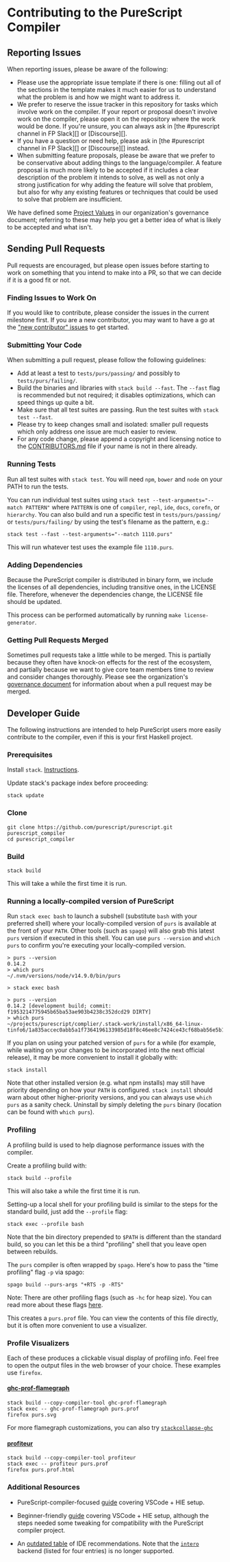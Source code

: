 # Contributing to the PureScript Compiler

## Reporting Issues

When reporting issues, please be aware of the following:

* Please use the appropriate issue template if there is one: filling out all of the sections in the template makes it much easier for us to understand what the problem is and how we might want to address it.
* We prefer to reserve the issue tracker in this repository for tasks which involve work on the compiler. If your report or proposal doesn't involve work on the compiler, please open it on the repository where the work would be done. If you're unsure, you can always ask in [the #purescript channel in FP Slack][] or [Discourse][].
* If you have a question or need help, please ask in [the #purescript channel in FP Slack][] or [Discourse][] instead.
* When submitting feature proposals, please be aware that we prefer to be conservative about adding things to the language/compiler. A feature proposal is much more likely to be accepted if it includes a clear description of the problem it intends to solve, as well as not only a strong justification for why adding the feature will solve that problem, but also for why any existing features or techniques that could be used to solve that problem are insufficient.

We have defined some [Project Values](https://github.com/purescript/governance#project-values) in our organization's governance document; referring to these may help you get a better idea of what is likely to be accepted and what isn't.

## Sending Pull Requests

Pull requests are encouraged, but please open issues before starting to work on something that you intend to make into a PR, so that we can decide if it is a good fit or not.

### Finding Issues to Work On

If you would like to contribute, please consider the issues in the current milestone first. If you are a new contributor, you may want to have a go at the ["new contributor" issues](https://github.com/purescript/purescript/labels/new%20contributor) to get started.

### Submitting Your Code

When submitting a pull request, please follow the following guidelines:

- Add at least a test to `tests/purs/passing/` and possibly to `tests/purs/failing/`.
- Build the binaries and libraries with `stack build --fast`. The `--fast` flag is recommended but not required; it disables optimizations, which can speed things up quite a bit.
- Make sure that all test suites are passing. Run the test suites with `stack test --fast`.
- Please try to keep changes small and isolated: smaller pull requests which only address one issue are much easier to review.
- For any code change, please append a copyright and licensing notice to the [CONTRIBUTORS.md](CONTRIBUTORS.md) file if your name is not in there already.

### Running Tests

Run all test suites with `stack test`. You will need `npm`, `bower` and `node` on your PATH to run the tests.

You can run individual test suites using `stack test --test-arguments="--match PATTERN"` where `PATTERN` is one of `compiler`, `repl`, `ide`, `docs`, `corefn`, or `hierarchy`. You can also build and run a specific test in `tests/purs/passing/` or `tests/purs/failing/` by using the test's filename as the pattern, e.g.:

```
stack test --fast --test-arguments="--match 1110.purs"
```

This will run whatever test uses the example file `1110.purs`.

### Adding Dependencies

Because the PureScript compiler is distributed in binary form, we include the licenses of all dependencies, including transitive ones, in the LICENSE file. Therefore, whenever the dependencies change, the LICENSE file should be updated.

This process can be performed automatically by running `make license-generator`.

### Getting Pull Requests Merged

Sometimes pull requests take a little while to be merged. This is partially because they often have knock-on effects for the rest of the ecosystem, and partially because we want to give core team members time to review and consider changes thoroughly. Please see the organization's [governance document](https://github.com/purescript/governance) for information about when a pull request may be merged.

## Developer Guide

The following instructions are intended to help PureScript users more easily contribute to the compiler, even if this is your first Haskell project.

### Prerequisites

Install `stack`. [Instructions](https://docs.haskellstack.org/en/stable/README/).

Update stack's package index before proceeding:
```
stack update
```

### Clone

```
git clone https://github.com/purescript/purescript.git purescript_compiler
cd purescript_compiler
```

### Build

```
stack build
```

This will take a while the first time it is run.

### Running a locally-compiled version of PureScript

Run `stack exec bash` to launch a subshell (substitute `bash` with your preferred shell) where your locally-compiled version of `purs` is available at the front of your `PATH`. Other tools (such as `spago`) will also grab this latest `purs` version if executed in this shell. You can use `purs --version` and `which purs` to confirm you're executing your locally-compiled version.

```
> purs --version
0.14.2
> which purs
~/.nvm/versions/node/v14.9.0/bin/purs

> stack exec bash

> purs --version
0.14.2 [development build; commit: f1953214775945b65ba53ae903b4238c352dcd29 DIRTY]
> which purs
~/projects/purescript/complier/.stack-work/install/x86_64-linux-tinfo6/1a835accec0abb5a1f7364196133985d18f8c46ee8c7424ce43cf68bab56e5b1/8.10.4/bin/purs
```

If you plan on using your patched version of `purs` for a while (for example, while waiting on your changes to be incorporated into the next official release), it may be more convenient to install it globally with:

```
stack install
```

Note that other installed version (e.g. what npm installs) may still have priority depending on how your `PATH` is configured. `stack install` should warn about other higher-priority versions, and you can always use `which purs` as a sanity check. Uninstall by simply deleting the `purs` binary (location can be found with `which purs`).

### Profiling

A profiling build is used to help diagnose performance issues with the compiler.

Create a profiling build with:
```
stack build --profile
```
This will also take a while the first time it is run.

Setting-up a local shell for your profiling build is similar to the steps for the standard build, just add the `--profile` flag:
```
stack exec --profile bash
```
Note that the bin directory prepended to `$PATH` is different than the standard build, so you can let this be a third "profiling" shell that you leave open between rebuilds.

The `purs` compiler is often wrapped by `spago`. Here's how to pass the "time profiling" flag `-p` via spago:
```
spago build --purs-args "+RTS -p -RTS"
```

Note: There are other profiling flags (such as `-hc` for heap size). You can read more about these flags [here](http://book.realworldhaskell.org/read/profiling-and-optimization.html).

This creates a `purs.prof` file. You can view the contents of this file directly, but it is often more convenient to use a visualizer.

### Profile Visualizers

Each of these produces a clickable visual display of profiling info. Feel free to open the output files in the web browser of your choice. These examples use `firefox`.

#### [ghc-prof-flamegraph](https://github.com/fpco/ghc-prof-flamegraph)
```
stack build --copy-compiler-tool ghc-prof-flamegraph
stack exec -- ghc-prof-flamegraph purs.prof
firefox purs.svg
```

For more flamegraph customizations, you can also try [`stackcollapse-ghc`](https://github.com/marcin-rzeznicki/stackcollapse-ghc)

#### [profiteur](https://github.com/jaspervdj/profiteur)
```
stack build --copy-compiler-tool profiteur
stack exec -- profiteur purs.prof
firefox purs.prof.html
```

### Additional Resources

* PureScript-compiler-focused [guide](https://discourse.purescript.org/t/haskell-tooling-guide-vscode-hie/1505) covering VSCode + HIE setup.

* Beginner-friendly [guide](https://www.vacationlabs.com/haskell/environment-setup.html) covering VSCode + HIE setup, although the steps needed some tweaking for compatibility with the PureScript compiler project.

* An [outdated table](https://github.com/rainbyte/haskell-ide-chart#the-chart-with-a-link-to-each-plug-in) of IDE recommendations. Note that the [`intero`](https://github.com/chrisdone/intero/blob/master/README.md) backend (listed for four entries) is no longer supported.

